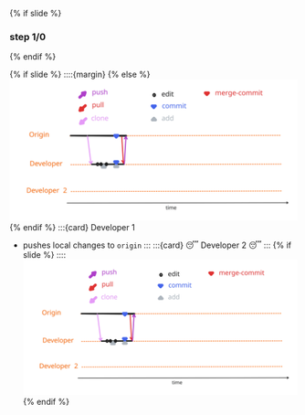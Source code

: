 {% if slide %}
### step 1/0
{% endif %}

{% if slide %}
::::{margin}
{% else %}
![cycle one cycle](figures/cycle_first_cycle.svg)
{% endif %}
:::{card} Developer 1
- pushes local changes to `origin`
:::
:::{card} 😴 Developer 2 😴
:::
{% if slide %}
::::
![cycle one cycle](figures/cycle_first_cycle.svg)
{% endif %}
